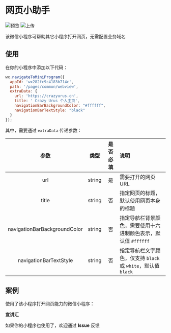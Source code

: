 # 网页小助手

![预览](https://github.com/crazyurus/open-url-miniprogram/actions/workflows/preview.yml/badge.svg)
![上传](https://github.com/crazyurus/open-url-miniprogram/actions/workflows/upload.yml/badge.svg)

该微信小程序可帮助其它小程序打开网页，无需配置业务域名

## 使用

在你的小程序中添加以下代码：

```js
wx.navigateToMiniProgram({
  appId: 'wx282fc9c4183b714c',
  path: '/pages/common/webview',
  extraData: {
    url: 'https://crazyurus.cn',
    title: ' Crazy Urus 个人主页',
    navigationBarBackgroundColor: "#ffffff",
    navigationBarTextStyle: "black"
  }
});
```

其中，需要通过 `extraData` 传递参数：

| 参数 | 类型 | 是否必填 | 说明 |
|:----:|:----:|:-----:|:----|
| url | string | 是 | 需要打开的网页 URL |
| title | string | 否 | 指定网页的标题，默认使用网页本身的标题 |
| navigationBarBackgroundColor | string | 否 | 指定导航栏背景颜色，需要使用十六进制颜色表示，默认值 `#ffffff` |
| navigationBarTextStyle | string | 否 | 指定导航栏文字颜色，仅支持 `black` 或 `white`，默认值 `black` |

## 案例

使用了该小程序打开网页能力的微信小程序：

**宣讲汇**

如果你的小程序也使用了，欢迎通过 **Issue** 反馈
